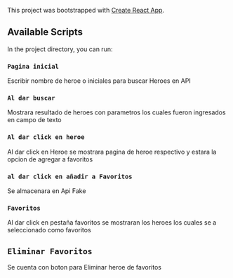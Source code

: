 This project was bootstrapped with [Create React App](https://github.com/facebook/create-react-app).

## Available Scripts

In the project directory, you can run:

### `Pagina inicial`

Escribir nombre de heroe o iniciales para buscar Heroes en API 

### `Al dar buscar`

Mostrara resultado de heroes con parametros los cuales fueron ingresados en campo de texto

### `Al dar click en heroe`

Al dar click en Heroe se mostrara pagina de heroe respectivo y estara la opcion de agregar a favoritos

### `al dar click en añadir a Favoritos`

Se almacenara en Api Fake

### `Favoritos`

Al dar click en pestaña favoritos se mostraran los heroes los cuales se a seleccionado como favoritos 

## `Eliminar Favoritos`

Se cuenta con boton para Eliminar heroe de favoritos

